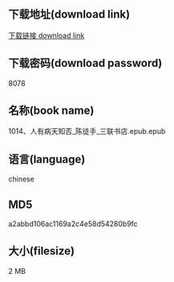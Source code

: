 ## 下载地址(download link)
[下载链接 download link](https://voluble-croquembouche-d321dc.netlify.app/?s=1014%E3%80%81%E4%BA%BA%E6%9C%89%E7%97%85%E5%A4%A9%E7%9F%A5%E5%90%A6_%E9%99%88%E5%BE%92%E6%89%8B_%E4%B8%89%E8%81%94%E4%B9%A6%E5%BA%97.epub)

## 下载密码(download password)
8078

## 名称(book name)
1014、人有病天知否_陈徒手_三联书店.epub.epub

## 语言(language)
chinese

## MD5
a2abbd106ac1169a2c4e58d54280b9fc

## 大小(filesize)
2 MB
